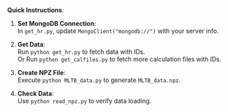 **Quick Instructions**:

1. **Set MongoDB Connection**:  
   In `get_hr.py`, update `MongoClient("mongodb://")` with your server info.

2. **Get Data**:  
   Run `python get_hr.py` to fetch data with IDs.  
   Or Run `python get_calfiles.py` to fetch more calculation files with IDs.

4. **Create NPZ File**:  
   Execute `python MLTB_data.py` to generate `MLTB_data.npz`.

5. **Check Data**:  
   Use `python read_npz.py` to verify data loading.
